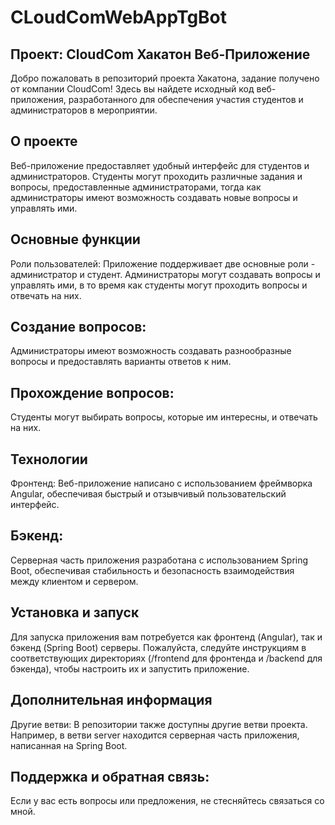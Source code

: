 # CLoudComWebAppTgBot
## Проект: CloudCom Хакатон Веб-Приложение
Добро пожаловать в репозиторий проекта Хакатона, задание получено от компании CloudCom! Здесь вы найдете исходный код веб-приложения, разработанного для обеспечения участия студентов и администраторов в мероприятии.

## О проекте
Веб-приложение предоставляет удобный интерфейс для студентов и администраторов. Студенты могут проходить различные задания и вопросы, предоставленные администраторами, тогда как администраторы имеют возможность создавать новые вопросы и управлять ими.

## Основные функции
Роли пользователей: Приложение поддерживает две основные роли - администратор и студент. Администраторы могут создавать вопросы и управлять ими, в то время как студенты могут проходить вопросы и отвечать на них.

## Создание вопросов:
Администраторы имеют возможность создавать разнообразные вопросы и предоставлять варианты ответов к ним.

## Прохождение вопросов:
Студенты могут выбирать вопросы, которые им интересны, и отвечать на них.

## Технологии
Фронтенд: Веб-приложение написано с использованием фреймворка Angular, обеспечивая быстрый и отзывчивый пользовательский интерфейс.

## Бэкенд:
Серверная часть приложения разработана с использованием Spring Boot, обеспечивая стабильность и безопасность взаимодействия между клиентом и сервером.

## Установка и запуск
Для запуска приложения вам потребуется как фронтенд (Angular), так и бэкенд (Spring Boot) серверы. Пожалуйста, следуйте инструкциям в соответствующих директориях (/frontend для фронтенда и /backend для бэкенда), чтобы настроить их и запустить приложение.

## Дополнительная информация
Другие ветви: В репозитории также доступны другие ветви проекта. Например, в ветви server находится серверная часть приложения, написанная на Spring Boot.

## Поддержка и обратная связь:
Если у вас есть вопросы или предложения, не стесняйтесь связаться со мной.
